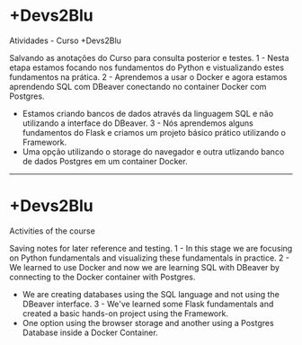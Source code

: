 # +Devs2Blu

Atividades - Curso +Devs2Blu

Salvando as anotações do Curso para consulta posterior e testes.
1 - Nesta etapa estamos focando nos fundamentos do Python e vistualizando estes fundamentos na prática.
2 - Aprendemos a usar o Docker e agora estamos aprendendo SQL com DBeaver conectando no container Docker com Postgres.
- Estamos criando bancos de dados através da linguagem SQL e não utilizando a interface do DBeaver.
3 - Nós aprendemos alguns fundamentos do Flask e criamos um projeto básico prático utilizando o Framework.
- Uma opção utilizando o storage do navegador e outra utlizando banco de dados Postgres em um container Docker.

----------------------------------------------------------------------------------------
# +Devs2Blu 

Activities of the course

Saving notes for later reference and testing.
1 - In this stage we are focusing on Python fundamentals and visualizing these fundamentals in practice.
2 - We learned to use Docker and now we are learning SQL with DBeaver by connecting to the Docker container with Postgres.
- We are creating databases using the SQL language and not using the DBeaver interface.
3 - We've learned some Flask fundamentals and created a basic hands-on project using the Framework.
- One option using the browser storage and another using a Postgres Database inside a Docker Container.



